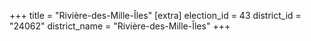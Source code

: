 +++
title = "Rivière-des-Mille-Îles"
[extra]
election_id = 43
district_id = "24062"
district_name = "Rivière-des-Mille-Îles"
+++
